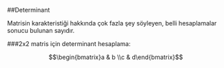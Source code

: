 ##Determinant

Matrisin karakteristiği hakkında çok fazla şey söyleyen, belli hesaplamalar sonucu bulunan sayıdır.

###2x2 matris için determinant hesaplama:

$$\begin{bmatrix}a & b \\c & d\end{bmatrix}$$
